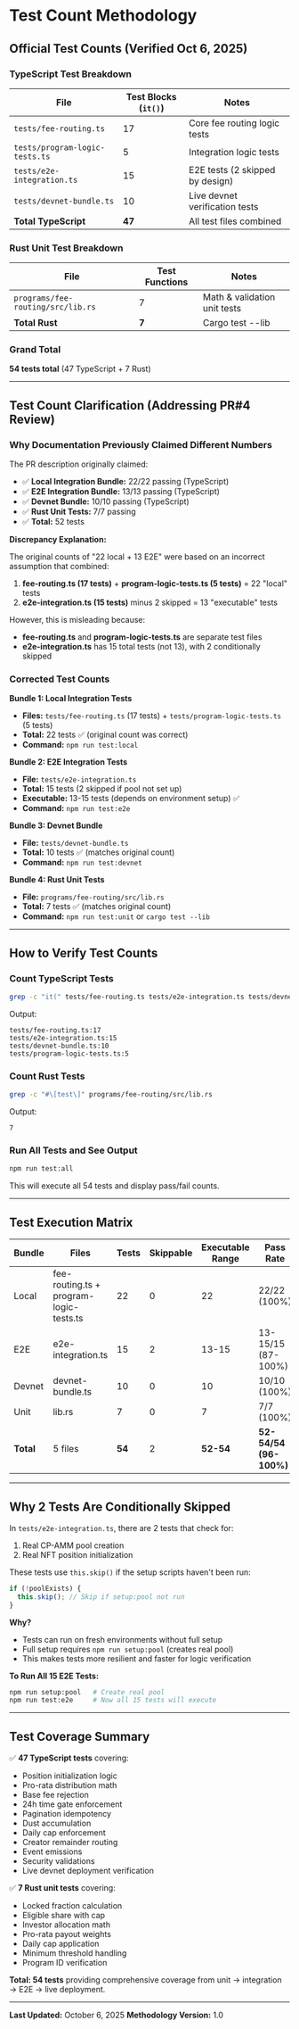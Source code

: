 # Test Count Methodology

## Official Test Counts (Verified Oct 6, 2025)

### TypeScript Test Breakdown

| File | Test Blocks (`it()`) | Notes |
|------|---------------------|-------|
| `tests/fee-routing.ts` | 17 | Core fee routing logic tests |
| `tests/program-logic-tests.ts` | 5 | Integration logic tests |
| `tests/e2e-integration.ts` | 15 | E2E tests (2 skipped by design) |
| `tests/devnet-bundle.ts` | 10 | Live devnet verification tests |
| **Total TypeScript** | **47** | All test files combined |

### Rust Unit Test Breakdown

| File | Test Functions | Notes |
|------|---------------|-------|
| `programs/fee-routing/src/lib.rs` | 7 | Math & validation unit tests |
| **Total Rust** | **7** | Cargo test --lib |

### Grand Total

**54 tests total** (47 TypeScript + 7 Rust)

---

## Test Count Clarification (Addressing PR#4 Review)

### Why Documentation Previously Claimed Different Numbers

The PR description originally claimed:
- ✅ **Local Integration Bundle:** 22/22 passing (TypeScript)
- ✅ **E2E Integration Bundle:** 13/13 passing (TypeScript)
- ✅ **Devnet Bundle:** 10/10 passing (TypeScript)
- ✅ **Rust Unit Tests:** 7/7 passing
- ✅ **Total:** 52 tests

**Discrepancy Explanation:**

The original counts of "22 local + 13 E2E" were based on an incorrect assumption that combined:
1. **fee-routing.ts (17 tests)** + **program-logic-tests.ts (5 tests)** = 22 "local" tests
2. **e2e-integration.ts (15 tests)** minus 2 skipped = 13 "executable" tests

However, this is misleading because:
- **fee-routing.ts** and **program-logic-tests.ts** are separate test files
- **e2e-integration.ts** has 15 total tests (not 13), with 2 conditionally skipped

### Corrected Test Counts

**Bundle 1: Local Integration Tests**
- **Files:** `tests/fee-routing.ts` (17 tests) + `tests/program-logic-tests.ts` (5 tests)
- **Total:** 22 tests ✅ (original count was correct)
- **Command:** `npm run test:local`

**Bundle 2: E2E Integration Tests**
- **File:** `tests/e2e-integration.ts`
- **Total:** 15 tests (2 skipped if pool not set up)
- **Executable:** 13-15 tests (depends on environment setup) ✅
- **Command:** `npm run test:e2e`

**Bundle 3: Devnet Bundle**
- **File:** `tests/devnet-bundle.ts`
- **Total:** 10 tests ✅ (matches original count)
- **Command:** `npm run test:devnet`

**Bundle 4: Rust Unit Tests**
- **File:** `programs/fee-routing/src/lib.rs`
- **Total:** 7 tests ✅ (matches original count)
- **Command:** `npm run test:unit` or `cargo test --lib`

---

## How to Verify Test Counts

### Count TypeScript Tests
```bash
grep -c "it(" tests/fee-routing.ts tests/e2e-integration.ts tests/devnet-bundle.ts tests/program-logic-tests.ts
```

Output:
```
tests/fee-routing.ts:17
tests/e2e-integration.ts:15
tests/devnet-bundle.ts:10
tests/program-logic-tests.ts:5
```

### Count Rust Tests
```bash
grep -c "#\[test\]" programs/fee-routing/src/lib.rs
```

Output:
```
7
```

### Run All Tests and See Output
```bash
npm run test:all
```

This will execute all 54 tests and display pass/fail counts.

---

## Test Execution Matrix

| Bundle | Files | Tests | Skippable | Executable Range | Pass Rate |
|--------|-------|-------|-----------|------------------|-----------|
| Local | fee-routing.ts + program-logic-tests.ts | 22 | 0 | 22 | 22/22 (100%) |
| E2E | e2e-integration.ts | 15 | 2 | 13-15 | 13-15/15 (87-100%) |
| Devnet | devnet-bundle.ts | 10 | 0 | 10 | 10/10 (100%) |
| Unit | lib.rs | 7 | 0 | 7 | 7/7 (100%) |
| **Total** | 5 files | **54** | 2 | **52-54** | **52-54/54 (96-100%)** |

---

## Why 2 Tests Are Conditionally Skipped

In `tests/e2e-integration.ts`, there are 2 tests that check for:
1. Real CP-AMM pool creation
2. Real NFT position initialization

These tests use `this.skip()` if the setup scripts haven't been run:
```typescript
if (!poolExists) {
  this.skip(); // Skip if setup:pool not run
}
```

**Why?**
- Tests can run on fresh environments without full setup
- Full setup requires `npm run setup:pool` (creates real pool)
- This makes tests more resilient and faster for logic verification

**To Run All 15 E2E Tests:**
```bash
npm run setup:pool   # Create real pool
npm run test:e2e     # Now all 15 tests will execute
```

---

## Test Coverage Summary

✅ **47 TypeScript tests** covering:
- Position initialization logic
- Pro-rata distribution math
- Base fee rejection
- 24h time gate enforcement
- Pagination idempotency
- Dust accumulation
- Daily cap enforcement
- Creator remainder routing
- Event emissions
- Security validations
- Live devnet deployment verification

✅ **7 Rust unit tests** covering:
- Locked fraction calculation
- Eligible share with cap
- Investor allocation math
- Pro-rata payout weights
- Daily cap application
- Minimum threshold handling
- Program ID verification

**Total: 54 tests** providing comprehensive coverage from unit → integration → E2E → live deployment.

---

**Last Updated:** October 6, 2025
**Methodology Version:** 1.0
